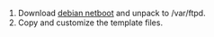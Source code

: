 1. Download [debian netboot][netboot] and unpack to /var/ftpd.
1. Copy and customize the template files.

[netboot]: http://ftp.nl.debian.org/debian/dists/stretch/main/installer-amd64/current/images/netboot/netboot.tar.gz
